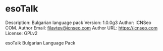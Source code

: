 esoTalk
=======
Description: Bulgarian language pack
Version: 1.0.0g3
Author: ICNSeo COM.
Author Email: filavtev@icnseo.com
Author URL: https://icnseo.com
License: GPLv2

esoTalk Bulgarian Language Pack
